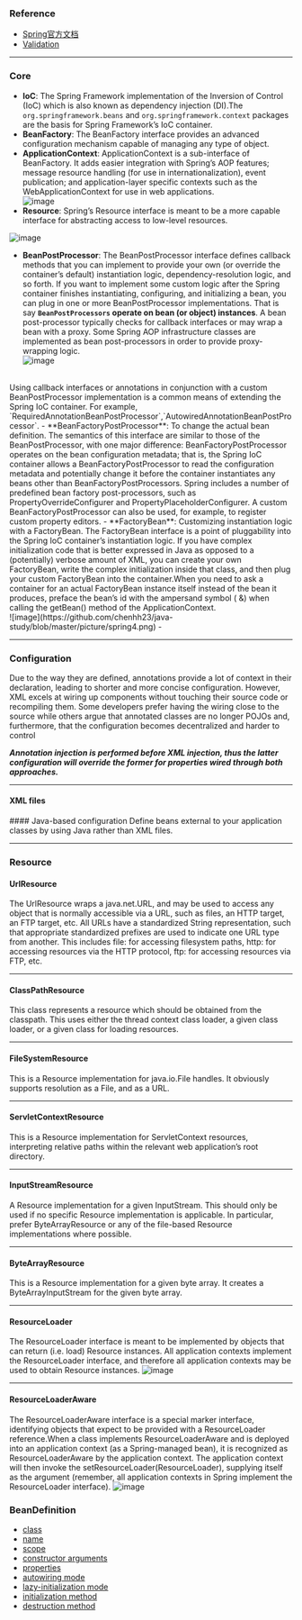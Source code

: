 ### Reference
- [Spring官方文档](https://docs.spring.io/spring/docs/5.1.0.BUILD-SNAPSHOT/spring-framework-reference/)
- [Validation](https://www.ibm.com/developerworks/cn/java/j-lo-beanvalid/index.html)

---
### Core
- **IoC**: The Spring Framework implementation of the Inversion of Control (IoC) which is also known as dependency injection (DI).The `org.springframework.beans` and `org.springframework.context` packages are the basis for Spring Framework’s IoC container.
- **BeanFactory**: The BeanFactory interface provides an advanced configuration mechanism capable of managing any type of object.
- **ApplicationContext**: ApplicationContext is a sub-interface of BeanFactory. It adds easier integration with Spring’s AOP features; message resource handling (for use in internationalization), event publication; and application-layer specific contexts such as the WebApplicationContext for use in web applications.<br/>
![image](https://github.com/chenhh23/java-study/blob/master/picture/spring1.png)
- **Resource**: Spring’s Resource interface is meant to be a more capable interface for abstracting access to low-level resources.<br/>

![image](https://github.com/chenhh23/java-study/blob/master/picture/spring2.png)
- **BeanPostProcessor**: The BeanPostProcessor interface defines callback methods that you can implement to provide your own (or override the container’s default) instantiation logic, dependency-resolution logic, and so forth. If you want to implement some custom logic after the Spring container finishes instantiating, configuring, and initializing a bean, you can plug in one or more BeanPostProcessor implementations. That is say **`BeanPostProcessors` operate on bean (or object) instances**. A bean post-processor typically checks for callback interfaces or may wrap a bean with a proxy. Some Spring AOP infrastructure classes are implemented as bean post-processors in order to provide proxy-wrapping logic.<br/> 
![image](https://github.com/chenhh23/java-study/blob/master/picture/spring3.png)
<br/>
Using callback interfaces or annotations in conjunction with a custom BeanPostProcessor implementation is a common means of extending the Spring IoC container. For example, `RequiredAnnotationBeanPostProcessor`,`AutowiredAnnotationBeanPostProcessor`.
- **BeanFactoryPostProcessor**: To change the actual bean definition. The semantics of this interface are similar to those of the BeanPostProcessor, with one major difference: BeanFactoryPostProcessor operates on the bean configuration metadata; that is, the Spring IoC container allows a BeanFactoryPostProcessor to read the configuration metadata and potentially change it before the container instantiates any beans other than BeanFactoryPostProcessors. Spring includes a number of predefined bean factory post-processors, such as PropertyOverrideConfigurer and PropertyPlaceholderConfigurer. A custom BeanFactoryPostProcessor can also be used, for example, to register custom property editors.
- **FactoryBean**: Customizing instantiation logic with a FactoryBean. The FactoryBean interface is a point of pluggability into the Spring IoC container’s instantiation logic. If you have complex initialization code that is better expressed in Java as opposed to a (potentially) verbose amount of XML, you can create your own FactoryBean, write the complex initialization inside that class, and then plug your custom FactoryBean into the container.When you need to ask a container for an actual FactoryBean instance itself instead of the bean it produces, preface the bean’s id with the ampersand symbol ( &) when calling the getBean() method of the ApplicationContext. <br/>
![image](https://github.com/chenhh23/java-study/blob/master/picture/spring4.png)
-  

---
### Configuration
Due to the way they are defined, annotations provide a lot of context in their declaration, leading to shorter and more concise configuration. However, XML excels at wiring up components without touching their source code or recompiling them. Some developers prefer having the wiring close to the source while others argue that annotated classes are no longer POJOs and, furthermore, that the configuration becomes decentralized and harder to control

***Annotation injection is performed before XML injection, thus the latter configuration will override the former for properties wired through both approaches.***

---
#### XML files
<bean/>
#### Java-based configuration
Define beans external to your application classes by using Java rather than XML files.

---
### Resource

#### UrlResource
The UrlResource wraps a java.net.URL, and may be used to access any object that is normally accessible via a URL, such as files, an HTTP target, an FTP target, etc. All URLs have a standardized String representation, such that appropriate standardized prefixes are used to indicate one URL type from another. This includes file: for accessing filesystem paths, http: for accessing resources via the HTTP protocol, ftp: for accessing resources via FTP, etc.

--- 
#### ClassPathResource
This class represents a resource which should be obtained from the classpath. This uses either the thread context class loader, a given class loader, or a given class for loading resources.

--- 
#### FileSystemResource
This is a Resource implementation for java.io.File handles. It obviously supports resolution as a File, and as a URL.

---
#### ServletContextResource
This is a Resource implementation for ServletContext resources, interpreting relative paths within the relevant web application’s root directory.

---
#### InputStreamResource
A Resource implementation for a given InputStream. This should only be used if no specific Resource implementation is applicable. In particular, prefer ByteArrayResource or any of the file-based Resource implementations where possible.

---
#### ByteArrayResource
This is a Resource implementation for a given byte array. It creates a ByteArrayInputStream for the given byte array.

---
#### ResourceLoader
The ResourceLoader interface is meant to be implemented by objects that can return (i.e. load) Resource instances. All application contexts implement the ResourceLoader interface, and therefore all application contexts may be used to obtain Resource instances.
![image](https://github.com/chenhh23/java-study/blob/master/picture/spring5.png)

---
#### ResourceLoaderAware
The ResourceLoaderAware interface is a special marker interface, identifying objects that expect to be provided with a ResourceLoader reference.When a class implements ResourceLoaderAware and is deployed into an application context (as a Spring-managed bean), it is recognized as ResourceLoaderAware by the application context. The application context will then invoke the setResourceLoader(ResourceLoader), supplying itself as the argument (remember, all application contexts in Spring implement the ResourceLoader interface).
![image](https://github.com/chenhh23/java-study/blob/master/picture/spring6.png)

### BeanDefinition
- [class](https://docs.spring.io/spring/docs/5.1.0.BUILD-SNAPSHOT/spring-framework-reference/core.html#beans-factory-class)
- [name](https://docs.spring.io/spring/docs/5.1.0.BUILD-SNAPSHOT/spring-framework-reference/core.html#beans-beanname)
- [scope](https://docs.spring.io/spring/docs/5.1.0.BUILD-SNAPSHOT/spring-framework-reference/core.html#beans-factory-scopes)
- [constructor arguments](https://docs.spring.io/spring/docs/5.1.0.BUILD-SNAPSHOT/spring-framework-reference/core.html#beans-factory-collaborators)
- [properties](https://docs.spring.io/spring/docs/5.1.0.BUILD-SNAPSHOT/spring-framework-reference/core.html#beans-factory-collaborators)
- [autowiring mode](https://docs.spring.io/spring/docs/5.1.0.BUILD-SNAPSHOT/spring-framework-reference/core.html#beans-factory-autowire)
- [lazy-initialization mode](https://docs.spring.io/spring/docs/5.1.0.BUILD-SNAPSHOT/spring-framework-reference/core.html#beans-factory-lazy-init)
- [initialization method](https://docs.spring.io/spring/docs/5.1.0.BUILD-SNAPSHOT/spring-framework-reference/core.html#beans-factory-lifecycle-initializingbean)
- [destruction method](https://docs.spring.io/spring/docs/5.1.0.BUILD-SNAPSHOT/spring-framework-reference/core.html#beans-factory-lifecycle-disposablebean)
